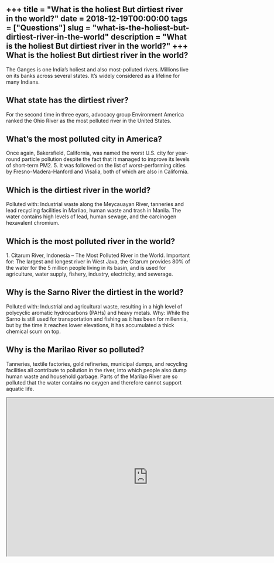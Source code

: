 +++
title = "What is the holiest But dirtiest river in the world?"
date = 2018-12-19T00:00:00
tags = ["Questions"]
slug = "what-is-the-holiest-but-dirtiest-river-in-the-world"
description = "What is the holiest But dirtiest river in the world?"
+++
What is the holiest But dirtiest river in the world?
----------------------------------------------------

The Ganges is one India’s holiest and also most-polluted rivers. Millions live on its banks across several states. It’s widely considered as a lifeline for many Indians.

What state has the dirtiest river?
----------------------------------

For the second time in three eyars, advocacy group Environment America ranked the Ohio River as the most polluted river in the United States.

What’s the most polluted city in America?
-----------------------------------------

Once again, Bakersfield, California, was named the worst U.S. city for year-round particle pollution despite the fact that it managed to improve its levels of short-term PM2. 5. It was followed on the list of worst-performing cities by Fresno-Madera-Hanford and Visalia, both of which are also in California.

Which is the dirtiest river in the world?
-----------------------------------------

Polluted with: Industrial waste along the Meycauayan River, tanneries and lead recycling facilities in Marilao, human waste and trash in Manila. The water contains high levels of lead, human sewage, and the carcinogen hexavalent chromium.

Which is the most polluted river in the world?
----------------------------------------------

1\. Citarum River, Indonesia – The Most Polluted River in the World. Important for: The largest and longest river in West Java, the Citarum provides 80% of the water for the 5 million people living in its basin, and is used for agriculture, water supply, fishery, industry, electricity, and sewerage.

Why is the Sarno River the dirtiest in the world?
-------------------------------------------------

Polluted with: Industrial and agricultural waste, resulting in a high level of polycyclic aromatic hydrocarbons (PAHs) and heavy metals. Why: While the Sarno is still used for transportation and fishing as it has been for millennia, but by the time it reaches lower elevations, it has accumulated a thick chemical scum on top.

Why is the Marilao River so polluted?
-------------------------------------

Tanneries, textile factories, gold refineries, municipal dumps, and recycling facilities all contribute to pollution in the river, into which people also dump human waste and household garbage. Parts of the Marilao River are so polluted that the water contains no oxygen and therefore cannot support aquatic life.

<iframe allow="accelerometer; autoplay; clipboard-write; encrypted-media; gyroscope; picture-in-picture" allowfullscreen="" class="__youtube_prefs__  epyt-is-override  no-lazyload" data-no-lazy="1" data-origheight="433" data-origwidth="770" data-skipgform_ajax_framebjll="" height="433" id="_ytid_48921" loading="lazy" src="https://www.youtube.com/embed/qUDgWUp6xUg?enablejsapi=1&autoplay=0&cc_load_policy=0&cc_lang_pref=&iv_load_policy=1&loop=0&modestbranding=0&rel=1&fs=1&playsinline=0&autohide=2&theme=dark&color=red&controls=1&" title="YouTube player" width="770"></iframe>